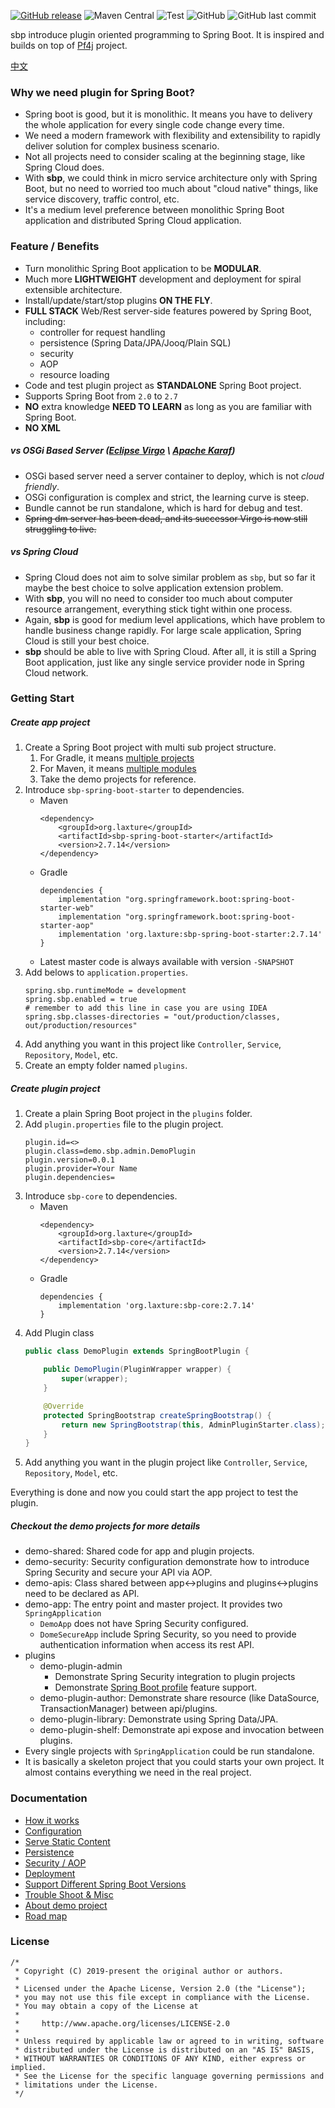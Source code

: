 [![GitHub release](https://img.shields.io/github/release/hank-cp/sbp.svg)](https://github.com/hank-cp/sbp/releases)
![Maven Central](https://img.shields.io/maven-central/v/org.laxture/sbp-core)
![Test](https://github.com/hank-cp/sbp/workflows/CI%20Test/badge.svg)
![GitHub](https://img.shields.io/github/license/hank-cp/sbp.svg)
![GitHub last commit](https://img.shields.io/github/last-commit/hank-cp/sbp.svg)

sbp introduce plugin oriented programming to Spring Boot. It is inspired and builds 
on top of [Pf4j](https://pf4j.org/) project.

[中文](README.zh-cn.md)

### Why we need plugin for Spring Boot?
* Spring boot is good, but it is monolithic. It means you have to delivery the whole application
for every single code change every time.
* We need a modern framework with flexibility and extensibility to rapidly deliver solution 
for complex business scenario. 
* Not all projects need to consider scaling at the beginning stage, like Spring Cloud does.
* With **sbp**, we could think in micro service architecture only with Spring Boot,
but no need to worried too much about "cloud native" things, like service discovery, traffic control, etc.
* It's a medium level preference between monolithic Spring Boot application and distributed 
Spring Cloud application.

### Feature / Benefits
* Turn monolithic Spring Boot application to be **MODULAR**.
* Much more **LIGHTWEIGHT** development and deployment for spiral extensible architecture.
* Install/update/start/stop plugins **ON THE FLY**.
* **FULL STACK** Web/Rest server-side features powered by Spring Boot, including:
    * controller for request handling
    * persistence (Spring Data/JPA/Jooq/Plain SQL)
    * security
    * AOP
    * resource loading
* Code and test plugin project as **STANDALONE** Spring Boot project.
* Supports Spring Boot from `2.0` to `2.7`
* **NO** extra knowledge **NEED TO LEARN** as long as you are familiar with Spring Boot.
* **NO XML**

##### vs OSGi Based Server ([Eclipse Virgo](https://www.eclipse.org/virgo/) \ [Apache Karaf](http://karaf.apache.org/))
* OSGi based server need a server container to deploy, which is not _cloud friendly_.
* OSGi configuration is complex and strict, the learning curve is steep.
* Bundle cannot be run standalone, which is hard for debug and test.
* ~~Spring dm server has been dead, and its successor Virgo is now still struggling to live.~~ 

##### vs Spring Cloud
* Spring Cloud does not aim to solve similar problem as `sbp`, but so far it maybe the 
best choice to solve application extension problem.
* With **sbp**, you will no need to consider too much about computer resource arrangement, 
everything stick tight within one process.
* Again, **sbp** is good for medium level applications, which have problem to handle business
change rapidly. For large scale application, Spring Cloud is still your best choice.
* **sbp** should be able to live with Spring Cloud. After all, it is still a Spring Boot
application, just like any single service provider node in Spring Cloud network.

### Getting Start

##### Create app project
1. Create a Spring Boot project with multi sub project structure.
    1. For Gradle, it means [multiple projects](https://docs.gradle.org/current/userguide/intro_multi_project_builds.html)
    2. For Maven, it means [multiple modules](https://maven.apache.org/guides/mini/guide-multiple-modules.html)
    3. Take the demo projects for reference.
2. Introduce `sbp-spring-boot-starter` to dependencies.
    * Maven
        ```
        <dependency>
            <groupId>org.laxture</groupId>
            <artifactId>sbp-spring-boot-starter</artifactId>
            <version>2.7.14</version>
        </dependency>
        ```
    * Gradle
        ```
        dependencies {
            implementation "org.springframework.boot:spring-boot-starter-web"
            implementation "org.springframework.boot:spring-boot-starter-aop"
            implementation 'org.laxture:sbp-spring-boot-starter:2.7.14'
        }
        ```
    * Latest master code is always available with version `-SNAPSHOT`
3. Add belows to `application.properties`.
    ```
    spring.sbp.runtimeMode = development
    spring.sbp.enabled = true
    # remember to add this line in case you are using IDEA
    spring.sbp.classes-directories = "out/production/classes, out/production/resources"
    ``` 
4. Add anything you want in this project like `Controller`, `Service`, `Repository`, `Model`, etc.
5. Create an empty folder named `plugins`.

##### Create plugin project
1. Create a plain Spring Boot project in the `plugins` folder. 
2. Add `plugin.properties` file to the plugin project.
    ```properties
    plugin.id=<>
    plugin.class=demo.sbp.admin.DemoPlugin
    plugin.version=0.0.1
    plugin.provider=Your Name
    plugin.dependencies=
    ```
3. Introduce `sbp-core` to dependencies.
    * Maven
        ```
        <dependency>
            <groupId>org.laxture</groupId>
            <artifactId>sbp-core</artifactId>
            <version>2.7.14</version>
        </dependency>
        ```
    * Gradle
        ```
        dependencies {
            implementation 'org.laxture:sbp-core:2.7.14'
        }
        ```
4. Add Plugin class
    ```java
    public class DemoPlugin extends SpringBootPlugin {
    
        public DemoPlugin(PluginWrapper wrapper) {
            super(wrapper);
        }
    
        @Override
        protected SpringBootstrap createSpringBootstrap() {
            return new SpringBootstrap(this, AdminPluginStarter.class);
        }
    }
    ```
4. Add anything you want in the plugin project like `Controller`, `Service`, `Repository`, `Model`, etc.
 
Everything is done and now you could start the app project to test the plugin. 

##### Checkout the demo projects for more details
* demo-shared: Shared code for app and plugin projects.
* demo-security: Security configuration demonstrate how to introduce Spring Security and secure your 
API via AOP.
* demo-apis: Class shared between app\<-\>plugins and plugins\<-\>plugins need to be declared as API.
* demo-app: The entry point and master project. It provides two `SpringApplication`
    * `DemoApp` does not have Spring Security configured.
    * `DomeSecureApp` include Spring Security, so you need to provide authentication information
    when access its rest API.
* plugins
    * demo-plugin-admin
        * Demonstrate Spring Security integration to plugin projects
        * Demonstrate [Spring Boot profile](https://docs.spring.io/spring-boot/docs/current/reference/html/boot-features-profiles.html) 
        feature support.
    * demo-plugin-author: Demonstrate share resource (like DataSource, TransactionManager) between
    api/plugins.
    * demo-plugin-library: Demonstrate using Spring Data/JPA.
    * demo-plugin-shelf: Demonstrate api expose and invocation between plugins.
* Every single projects with `SpringApplication` could be run standalone.
* It is basically a skeleton project that you could starts your own project. It almost contains 
everything we need in the real project. 

### Documentation
* [How it works](docs/how_it_works.md)
* [Configuration](docs/configuration.md)
* [Serve Static Content](docs/resource_handling.md)
* [Persistence](docs/persistence.md)
* [Security / AOP](docs/security_aop.md)
* [Deployment](docs/deployment.md)
* [Support Different Spring Boot Versions](docs/multi_spring_boot_versions)
* [Trouble Shoot & Misc](docs/trouble_shoot.md)
* [About demo project](docs/demo_project.md)
* [Road map](docs/roadmap.md)

<!--
### Credit & Contribution
-->

### License 

```
/*
 * Copyright (C) 2019-present the original author or authors.
 *
 * Licensed under the Apache License, Version 2.0 (the "License");
 * you may not use this file except in compliance with the License.
 * You may obtain a copy of the License at
 *
 *     http://www.apache.org/licenses/LICENSE-2.0
 *
 * Unless required by applicable law or agreed to in writing, software
 * distributed under the License is distributed on an "AS IS" BASIS,
 * WITHOUT WARRANTIES OR CONDITIONS OF ANY KIND, either express or implied.
 * See the License for the specific language governing permissions and
 * limitations under the License.
 */
```
